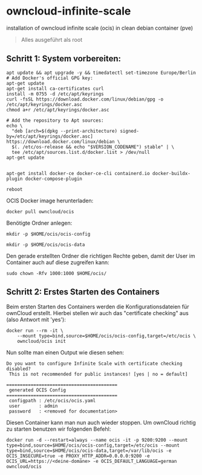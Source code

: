# owncloud-infinite-scale
installation of owncloud infinite scale (ocis) in clean debian container (pve)

> Alles ausgeführt als root


## Schritt 1: System vorbereiten:
```
apt update && apt upgrade -y && timedatectl set-timezone Europe/Berlin
# Add Docker's official GPG key:
apt-get update
apt-get install ca-certificates curl
install -m 0755 -d /etc/apt/keyrings
curl -fsSL https://download.docker.com/linux/debian/gpg -o /etc/apt/keyrings/docker.asc
chmod a+r /etc/apt/keyrings/docker.asc

# Add the repository to Apt sources:
echo \
  "deb [arch=$(dpkg --print-architecture) signed-by=/etc/apt/keyrings/docker.asc] https://download.docker.com/linux/debian \
  $(. /etc/os-release && echo "$VERSION_CODENAME") stable" | \
  tee /etc/apt/sources.list.d/docker.list > /dev/null
apt-get update


apt-get install docker-ce docker-ce-cli containerd.io docker-buildx-plugin docker-compose-plugin

reboot
```



OCIS Docker image herunterladen:
```
docker pull owncloud/ocis
```

Benötigte Ordner anlegen:
```
mkdir -p $HOME/ocis/ocis-config
```
```
mkdir -p $HOME/ocis/ocis-data
```

Den gerade erstellten Ordner die richtigen Rechte geben, damit der User im Container auch auf diese zugreifen kann:
```
sudo chown -Rfv 1000:1000 $HOME/ocis/
```

## Schritt 2: Erstes Starten des Containers
Beim ersten Starten des Containers werden die Konfigurationsdateien für ownCloud erstellt. Hierbei stellen wir auch das "certificate checking" aus (also Antwort mit 'yes'):
```
docker run --rm -it \
    --mount type=bind,source=$HOME/ocis/ocis-config,target=/etc/ocis \
    owncloud/ocis init
```

Nun sollte man einen Output wie diesen sehen:
```
Do you want to configure Infinite Scale with certificate checking disabled?
 This is not recommended for public instances! [yes | no = default]

=========================================
 generated OCIS Config
=========================================
 configpath : /etc/ocis/ocis.yaml
 user       : admin
 password   : <removed for documentation>
```

Diesen Container kann man nun auch wieder stoppen. Um ownCloud richtig zu starten benutzen wir folgenden Befehl:
```
docker run -d --restart=always --name ocis -it -p 9200:9200 --mount type=bind,source=$HOME/ocis/ocis-config,target=/etc/ocis --mount type=bind,source=$HOME/ocis/ocis-data,target=/var/lib/ocis -e OCIS_INSECURE=true -e PROXY_HTTP_ADDR=0.0.0.0:9200 -e OCIS_URL=https://<deine-domäne> -e OCIS_DEFAULT_LANGUAGE=german owncloud/ocis
```










